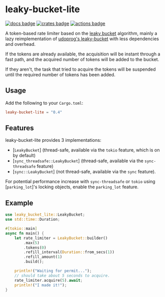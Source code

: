 <!-- cargo-sync-readme start -->

# leaky-bucket-lite

[![docs badge][]][docs link]
[![crates badge][]][crates link]
[![actions badge][]][actions link]

A token-based rate limiter based on the [leaky bucket] algorithm, mainly a lazy reimplementation of [udoprog's leaky-bucket] with less dependencies and overhead.

If the tokens are already available, the acquisition will be instant through
a fast path, and the acquired number of tokens will be added to the bucket.

If they aren't, the task that tried to acquire the tokens will be suspended
until the required number of tokens has been added.

## Usage

Add the following to your `Cargo.toml`:

```toml
leaky-bucket-lite = "0.4"
```

## Features

leaky-bucket-lite provides 3 implementations:
  * [`LeakyBucket`] (thread-safe, available via the `tokio` feature, which is on by default)
  * [`sync_threadsafe::LeakyBucket`] (thread-safe, available via the `sync-threadsafe` feature)
  * [`sync::LeakyBucket`] (not thread-safe, available via the `sync` feature).

For potential performance increase with `sync-threadsafe` or `tokio` using [`parking_lot`]'s locking objects, enable the `parking_lot` feature.

## Example

```rust
use leaky_bucket_lite::LeakyBucket;
use std::time::Duration;

#[tokio::main]
async fn main() {
    let rate_limiter = LeakyBucket::builder()
        .max(5)
        .tokens(0)
        .refill_interval(Duration::from_secs(1))
        .refill_amount(1)
        .build();

    println!("Waiting for permit...");
    // should take about 5 seconds to acquire.
    rate_limiter.acquire(5).await;
    println!("I made it!");
}
```

[actions badge]: https://github.com/Gelbpunkt/leaky-bucket-lite/workflows/Rust/badge.svg
[actions link]: https://github.com/Gelbpunkt/leaky-bucket-lite/actions
[crates badge]: https://img.shields.io/crates/v/leaky-bucket-lite.svg
[crates link]: https://crates.io/crates/leaky-bucket-lite
[docs badge]: https://docs.rs/leaky-bucket-lite/badge.svg
[docs link]: https://docs.rs/leaky-bucket-lite
[leaky bucket]: https://en.wikipedia.org/wiki/Leaky_bucket
[udoprog's leaky-bucket]: https://github.com/udoprog/leaky-bucket

<!-- cargo-sync-readme end -->
